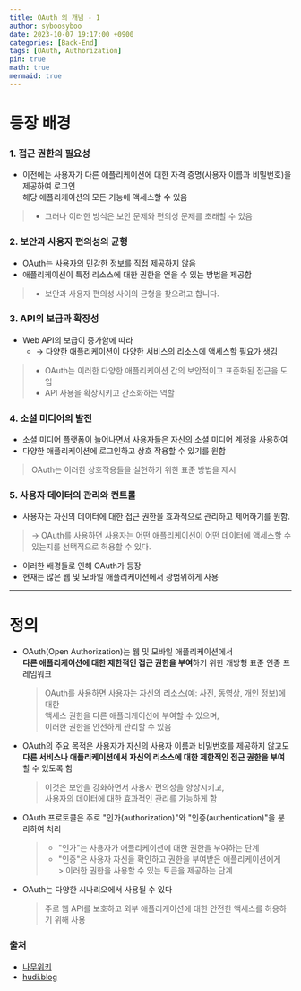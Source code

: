 ```yaml
---
title: OAuth 의 개념 - 1
author: syboosyboo
date: 2023-10-07 19:17:00 +0900
categories: [Back-End]
tags: [OAuth, Authorization]
pin: true
math: true
mermaid: true
---
```


# 등장 배경
### 1. 접근 권한의 필요성
- 이전에는 사용자가 다른 애플리케이션에 대한 자격 증명(사용자 이름과 비밀번호)을 제공하여 로그인   
  해당 애플리케이션의 모든 기능에 액세스할 수 있음
> - 그러나 이러한 방식은 보안 문제와 편의성 문제를 초래할 수 있음


### 2. 보안과 사용자 편의성의 균형
- OAuth는 사용자의 민감한 정보를 직접 제공하지 않음
- 애플리케이션이 특정 리소스에 대한 권한을 얻을 수 있는 방법을 제공함
> - 보안과 사용자 편의성 사이의 균형을 찾으려고 합니다.


### 3. API의 보급과 확장성
- Web API의 보급이 증가함에 따라
  - → 다양한 애플리케이션이 다양한 서비스의 리소스에 액세스할 필요가 생김
>- OAuth는 이러한 다양한 애플리케이션 간의 보안적이고 표준화된 접근을 도입
>- API 사용을 확장시키고 간소화하는 역할


### 4. 소셜 미디어의 발전
- 소셜 미디어 플랫폼이 늘어나면서 사용자들은 자신의 소셜 미디어 계정을 사용하여
- 다양한 애플리케이션에 로그인하고 상호 작용할 수 있기를 원함
> OAuth는 이러한 상호작용들을 실현하기 위한 표준 방법을 제시


### 5. 사용자 데이터의 관리와 컨트롤
- 사용자는 자신의 데이터에 대한 접근 권한을 효과적으로 관리하고 제어하기를 원함.
> → OAuth를 사용하면 사용자는 어떤 애플리케이션이 어떤 데이터에 액세스할 수 있는지를 선택적으로 허용할 수 있다.


- 이러한 배경들로 인해 OAuth가 등장
- 현재는 많은 웹 및 모바일 애플리케이션에서 광범위하게 사용
---

# 정의


- OAuth(Open Authorization)는 웹 및 모바일 애플리케이션에서      
  **다른 애플리케이션에 대한 제한적인 접근 권한을 부여**하기 위한 개방형 표준 인증 프레임워크
  > OAuth를 사용하면 사용자는 자신의 리소스(예: 사진, 동영상, 개인 정보)에 대한    
  액세스 권한을 다른 애플리케이션에 부여할 수 있으며,       
  이러한 권한을 안전하게 관리할 수 있음

- OAuth의 주요 목적은 사용자가 자신의 사용자 이름과 비밀번호를 제공하지 않고도    
  **다른 서비스나 애플리케이션에서 자신의 리소스에 대한 제한적인 접근 권한을 부여**할 수 있도록 함
  >  이것은 보안을 강화하면서 사용자 편의성을 향상시키고,   
  사용자의 데이터에 대한 효과적인 관리를 가능하게 함

- OAuth 프로토콜은 주로 "인가(authorization)"와 "인증(authentication)"을 분리하여 처리
  > - "인가"는 사용자가 애플리케이션에 대한 권한을 부여하는 단계
  > - "인증"은 사용자 자신을 확인하고 권한을 부여받은 애플리케이션에게    
      >    이러한 권한을 사용할 수 있는 토큰을 제공하는 단계

- OAuth는 다양한 시나리오에서 사용될 수 있다
  > 주로 웹 API를 보호하고 외부 애플리케이션에 대한 안전한 액세스를 허용하기 위해 사용


### 출처
- [나무위키](https://namu.wiki/)
- [hudi.blog](https://hudi.blog/oauth-2.0/)
